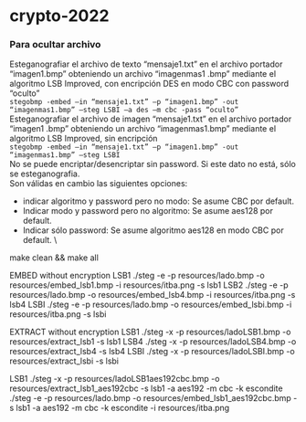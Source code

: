 # crypto-2022

### Para ocultar archivo

Esteganografiar el archivo de texto “mensaje1.txt” en el archivo portador “imagen1.bmp”
obteniendo un archivo “imagenmas1 .bmp” mediante el algoritmo LSB Improved, con encripción DES en
modo CBC con password “oculto” \
`stegobmp -embed –in “mensaje1.txt” –p “imagen1.bmp” -out “imagenmas1.bmp” –steg LSBI –a des –m cbc -pass “oculto”`\
Esteganografiar el archivo de imagen “mensaje1.txt” en el archivo portador “imagen1 .bmp”
obteniendo un archivo “imagenmas1.bmp” mediante el algoritmo LSB Improved, sin encripción\
`stegobmp -embed –in “mensaje1.txt” –p “imagen1.bmp” -out “imagenmas1.bmp” –steg LSBI` \
No se puede encriptar/desencriptar sin password. Si este dato no está, sólo se esteganografia. \
Son válidas en cambio las siguientes opciones:

- indicar algoritmo y password pero no modo: Se asume CBC por default.
- Indicar modo y password pero no algoritmo: Se asume aes128 por default.
- Indicar sólo password: Se asume algoritmo aes128 en modo CBC por default. \

make clean && make all

EMBED without encryption
LSB1
./steg -e -p resources/lado.bmp -o resources/embed_lsb1.bmp -i resources/itba.png -s lsb1
LSB2
./steg -e -p resources/lado.bmp -o resources/embed_lsb4.bmp -i resources/itba.png -s lsb4
LSBI
./steg -e -p resources/lado.bmp -o resources/embed_lsbi.bmp -i resources/itba.png -s lsbi

EXTRACT without encryption
LSB1
./steg -x -p resources/ladoLSB1.bmp -o resources/extract_lsb1 -s lsb1
LSB4
./steg -x -p resources/ladoLSB4.bmp -o resources/extract_lsb4 -s lsb4
LSBI
./steg -x -p resources/ladoLSBI.bmp -o resources/extract_lsbi -s lsbi

LSB1
./steg -x -p resources/ladoLSB1aes192cbc.bmp -o resources/extract_lsb1_aes192cbc -s lsb1 -a aes192 -m cbc -k escondite
./steg -e -p resources/lado.bmp -o resources/embed_lsb1_aes192cbc.bmp -s lsb1 -a aes192 -m cbc -k escondite -i resources/itba.png
